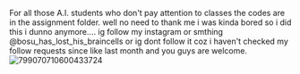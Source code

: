 For all those A.I. students who don't pay attention to classes
the codes are in the assignment folder.
well no need to thank me i was kinda bored so i did this
i dunno anymore.... ig follow my instagram or smthing
@bosu_has_lost_his_braincells
or ig dont follow it coz i haven't checked my follow requests since like last month
and you guys are welcome.
![799070710600433724](https://user-images.githubusercontent.com/80891995/111737819-4942df00-88a6-11eb-8a45-1a6013e8a6bd.gif)
